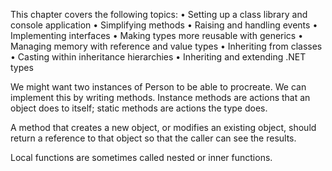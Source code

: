 This chapter covers the following topics:
• Setting up a class library and console application
• Simplifying methods
• Raising and handling events
• Implementing interfaces
• Making types more reusable with generics
• Managing memory with reference and value types
• Inheriting from classes
• Casting within inheritance hierarchies
• Inheriting and extending .NET types


We might want two instances of Person to be able to procreate. We can implement this by writing methods. Instance methods are actions that an object does to itself; static methods are actions the type does. 

A method that creates a new object, or modifies an existing object, should return a reference to that object so that the caller can see the results.

Local functions are sometimes called nested or inner functions.